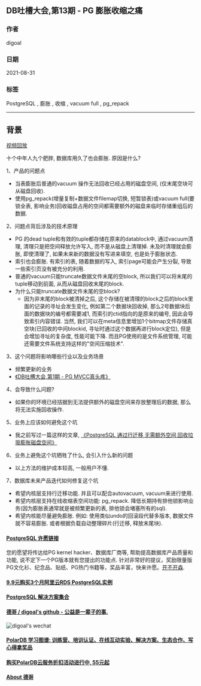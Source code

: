 ## DB吐槽大会,第13期 - PG 膨胀收缩之痛   
                 
### 作者                                
digoal              
                
### 日期              
2021-08-31              
                 
### 标签                   
PostgreSQL , 膨胀 , 收缩 , vacuum full , pg_repack            
               
----              
               
## 背景                            
[视频回放](https://www.bilibili.com/video/BV15f4y1H7VE/)                
    
十个中年人九个肥胖, 数据库用久了也会膨胀. 原因是什么?   
              
1、产品的问题点                    
- 当表膨胀后普通的vacuum 操作无法回收已经占用的磁盘空间, (仅末尾空块可从磁盘回收).   
- 使用pg_repack(增量复制+数据文件filemap切换, 短暂锁表)或vacuum full(要锁全表, 影响业务)回收磁盘占用的空间都需要额外的磁盘来临时存储重组后的数据.   
                    
2、问题点背后涉及的技术原理              
- PG 的dead tuple和有效的tuple都存储在原来的datablock中, 通过vacuum清理, 清理只是把空间释放允许写入, 而不是从磁盘上清理掉. 未及时清理就会膨胀, 即使清理了, 如果未来新的数据没有写进来填空, 也是处于膨胀状态. 
- 索引也会膨胀. 有索引的表, 随着数据的写入, 索引page可能会产生分裂, 导致一些索引页没有被充分的利用.   
- 普通的vacuum只能truncate数据文件末尾的空block, 所以我们可以将末尾的tuple移动到前面, 从而从磁盘回收末尾的block.     
- 为什么只能truncate数据文件末尾的空block?    
    - 因为非末尾的block被清掉之后, 这个存储在被清理的block之后的block里面的记录的寻址会发生变化, 例如第二个数据块回收掉, 那么2号数据块后面的数据块的编号都需要减1, 而索引的ctid指向的是原来的编号, 因此会导致索引内容错误. 当然, 我们可以在meta信息里增加1个bitmap文件存储真空块(已回收的中间blockid, 寻址时通过这个数据再进行block定位), 但是会增加寻址的复杂度, 性能可能下降. 而且PG使用的是文件系统管理, 可能还需要文件系统支持这样的"空间压缩技术".     
    
3、这个问题将影响哪些行业以及业务场景                  
- 频繁更新的业务   
- [《DB吐槽大会,第1期 - PG MVCC真头疼》](../202108/20210823_07.md)       
                   
4、会导致什么问题?                  
- 如果你的环境已经拮据到无法提供额外的磁盘空间来存放整理后的数据, 那么将无法实施回收操作.   
          
5、业务上应该如何避免这个坑                 
- 我之前写过一篇这样的文章, [《PostgreSQL 通过行迁移 无需额外空间 回收垃圾膨胀磁盘空间》](../202108/20210831_01.md)    
                        
6、业务上避免这个坑牺牲了什么, 会引入什么新的问题                  
- 以上方法的维护成本较高, 一般用户不懂.       
                          
7、数据库未来产品迭代如何修复这个坑            
- 希望内核层支持行迁移功能. 并且可以配合autovacuum, vacuum来进行使用.     
- 希望内核层支持在线收缩表空间功能: pg_repack.  降低长期持有排他锁影响业务(因为膨胀表通常就是被频繁更新的表, 排他锁会堵塞所有的sql).    
- 希望内核能尽量避免膨胀. 例如: 使用类似undo的回滚段代替多版本, 数据文件就不容易膨胀.  或者根据负载自动整理碎片(行迁移, 释放末尾块).     
      
  
#### [PostgreSQL 许愿链接](https://github.com/digoal/blog/issues/76 "269ac3d1c492e938c0191101c7238216")
您的愿望将传达给PG kernel hacker、数据库厂商等, 帮助提高数据库产品质量和功能, 说不定下一个PG版本就有您提出的功能点. 针对非常好的提议，奖励限量版PG文化衫、纪念品、贴纸、PG热门书籍等，奖品丰富，快来许愿。[开不开森](https://github.com/digoal/blog/issues/76 "269ac3d1c492e938c0191101c7238216").  
  
  
#### [9.9元购买3个月阿里云RDS PostgreSQL实例](https://www.aliyun.com/database/postgresqlactivity "57258f76c37864c6e6d23383d05714ea")
  
  
#### [PostgreSQL 解决方案集合](https://yq.aliyun.com/topic/118 "40cff096e9ed7122c512b35d8561d9c8")
  
  
#### [德哥 / digoal's github - 公益是一辈子的事.](https://github.com/digoal/blog/blob/master/README.md "22709685feb7cab07d30f30387f0a9ae")
  
  
![digoal's wechat](../pic/digoal_weixin.jpg "f7ad92eeba24523fd47a6e1a0e691b59")
  
  
#### [PolarDB 学习图谱: 训练营、培训认证、在线互动实验、解决方案、生态合作、写心得拿奖品](https://www.aliyun.com/database/openpolardb/activity "8642f60e04ed0c814bf9cb9677976bd4")
  
  
#### [购买PolarDB云服务折扣活动进行中, 55元起](https://www.aliyun.com/activity/new/polardb-yunparter?userCode=bsb3t4al "e0495c413bedacabb75ff1e880be465a")
  
  
#### [About 德哥](https://github.com/digoal/blog/blob/master/me/readme.md "a37735981e7704886ffd590565582dd0")
  
